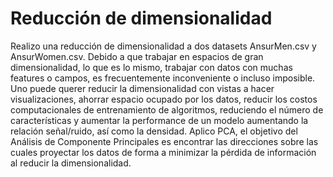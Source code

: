 # Reducción de dimensionalidad
Realizo una reducción de dimensionalidad a dos datasets AnsurMen.csv y AnsurWomen.csv. Debido a que trabajar en espacios de gran dimensionalidad, lo que es lo mismo, trabajar con datos con muchas features o campos, es frecuentemente inconveniente o incluso imposible. Uno puede querer reducir la dimensionalidad con vistas a hacer visualizaciones, ahorrar espacio ocupado por los datos, reducir los costos computacionales de entrenamiento de algoritmos, reduciendo el número de características y aumentar la performance de un modelo aumentando la relación señal/ruido, así como la densidad.
Aplico PCA, el objetivo del Análisis de Componente Principales es encontrar las direcciones sobre las cuales proyectar los datos de forma a minimizar la pérdida de información al reducir la dimensionalidad. 
